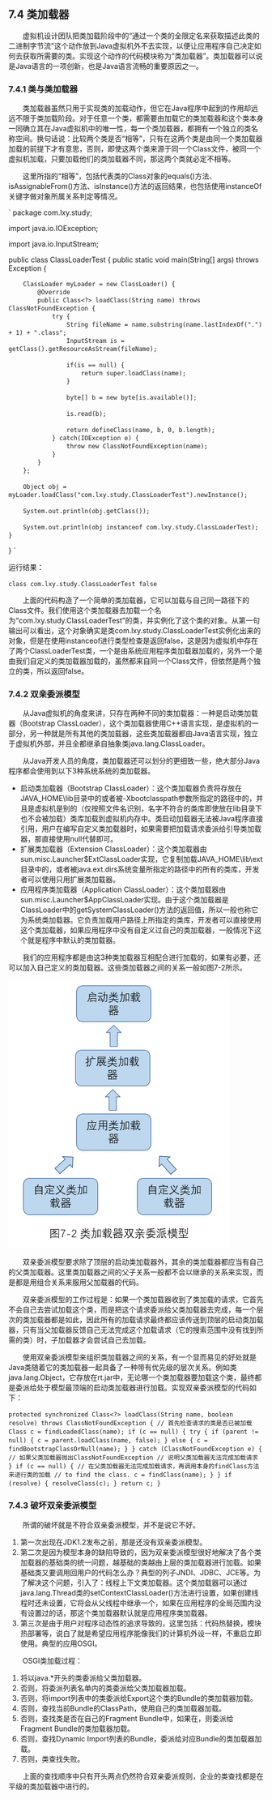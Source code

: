 ## 7.4 类加载器

　　虚拟机设计团队把类加载阶段中的“通过一个类的全限定名来获取描述此类的二进制字节流”这个动作放到Java虚拟机外不去实现，以便让应用程序自己决定如何去获取所需要的类。实现这个动作的代码模块称为“类加载器”。类加载器可以说是Java语言的一项创新，也是Java语言流畅的重要原因之一。

### 7.4.1 类与类加载器

　　类加载器虽然只用于实现类的加载动作，但它在Java程序中起到的作用却远远不限于类加载阶段。对于任意一个类，都需要由加载它的类加载器和这个类本身一同确立其在Java虚拟机中的唯一性，每一个类加载器，都拥有一个独立的类名称空间。换句话说：比较两个类是否“相等”，只有在这两个类是由同一个类加载器加载的前提下才有意思，否则，即使这两个类来源于同一个Class文件，被同一个虚拟机加载，只要加载他们的类加载器不同，那这两个类就必定不相等。

　　这里所指的“相等”，包括代表类的Class对象的equals()方法、isAssignableFrom()方法、isInstance()方法的返回结果，也包括使用instanceOf关键字做对象所属关系判定等情况。

`
package com.lxy.study;

import java.io.IOException;

import java.io.InputStream;

public class ClassLoaderTest {
    public static void main(String[] args) throws Exception {
        
        ClassLoader myLoader = new ClassLoader() {
            @Override
            public Class<?> loadClass(String name) throws ClassNotFoundException {
                try {
                    String fileName = name.substring(name.lastIndexOf(".") + 1) + ".class";
                    InputStream is = getClass().getResourceAsStream(fileName);
                    
                    if(is == null) {
                        return super.loadClass(name);
                    }
                    
                    byte[] b = new byte[is.available()];
                    
                    is.read(b);
                    
                    return defineClass(name, b, 0, b.length);
                } catch(IOException e) {
                    throw new ClassNotFoundException(name);
                }
            }
        };
        
        Object obj = myLoader.loadClass("com.lxy.study.ClassLoaderTest").newInstance();
        
        System.out.println(obj.getClass());
        
        System.out.println(obj instanceof com.lxy.study.ClassLoaderTest);
    }
}
`


运行结果：

`
class com.lxy.study.ClassLoaderTest
false
`

　　上面的代码构造了一个简单的类加载器，它可以加载与自己同一路径下的Class文件。我们使用这个类加载器去加载一个名为“com.lxy.study.ClassLoaderTest”的类，并实例化了这个类的对象。从第一句输出可以看出，这个对象确实是类com.lxy.study.ClassLoaderTest实例化出来的对象，但是在使用instanceof进行类型检查是返回false，这是因为虚拟机中存在了两个ClassLoaderTest类，一个是由系统应用程序类加载器加载的，另外一个是由我们自定义的类加载器加载的，虽然都来自同一个Class文件，但依然是两个独立的类，所以返回false。

### 7.4.2 双亲委派模型

　　从Java虚拟机的角度来讲，只存在两种不同的类加载器：一种是启动类加载器（Bootstrap ClassLoader），这个类加载器使用C++语言实现，是虚拟机的一部分，另一种就是所有其他的类加载器，这些类加载器都由Java语言实现，独立于虚拟机外部，并且全都继承自抽象类java.lang.ClassLoader。

　　从Java开发人员的角度，类加载器还可以划分的更细致一些，绝大部分Java程序都会使用到以下3种系统系统的类加载器。

+ 启动类加载器（Bootstrap ClassLoader）：这个类加载器负责将存放在JAVA_HOME\lib目录中的或者被-Xbootclasspath参数所指定的路径中的，并且是虚拟机是别的（仅按照文件名识别，名字不符合的类库即使放在lib目录下也不会被加载）类库加载到虚拟机内存中。类启动加载器无法被Java程序直接引用，用户在编写自定义类加载器时，如果需要把加载请求委派给引导类加载器，那直接使用null代替即可。
+ 扩展类加载器（Extension ClassLoader）：这个类加载器由sun.misc.Launcher$ExtClassLoader实现，它复制加载JAVA_HOME\lib\ext目录中的，或者被java.ext.dirs系统变量所指定的路径中的所有的类库，开发者可以使用只用扩展类加载器。
+ 应用程序类加载器（Application ClassLoader）：这个类加载器由sun.misc.Launcher$AppClassLoader实现。由于这个类加载器是ClassLoader中的getSystemClassLoader()方法的返回值，所以一般也称它为系统类加载器。它负责加载用户路径上所指定的类库，开发者可以直接使用这个类加载器，如果应用程序中没有自定义过自己的类加载器，一般情况下这个就是程序中默认的类加载器。

　　我们的应用程序都是由这3种类加载器互相配合进行加载的，如果有必要，还可以加入自己定义的类加载器。这些类加载器之间的关系一般如图7-2所示。

![类加载器双亲委派模型](https://github.com/AcesDream/apebook/blob/master/%E6%B7%B1%E5%85%A5%E7%90%86%E8%A7%A3Java%E8%99%9A%E6%8B%9F%E6%9C%BA/image/%E7%B1%BB%E5%8A%A0%E8%BD%BD%E5%99%A8%E5%8F%8C%E4%BA%B2%E5%A7%94%E6%B4%BE%E6%A8%A1%E5%9E%8B.png?raw=true)

　　双亲委派模型要求除了顶层的启动类加载器外，其余的类加载器都应当有自己的父类加载器。这里类加载器之间的父子关系一般都不会以继承的关系来实现，而是都是用组合关系来服用父加载器的代码。

　　双亲委派模型的工作过程是：如果一个类加载器收到了类加载的请求，它首先不会自己去尝试加载这个类，而是把这个请求委派给父类加载器去完成，每一个层次的类加载器都是如此，因此所有的加载请求最终都应该传送到顶层的启动类加载器，只有当父加载器反馈自己无法完成这个加载请求（它的搜索范围中没有找到所需的类）时，子加载器才会尝试自己去加载。

　　使用双亲委派模型来组织类加载器之间的关系，有一个显而易见的好处就是Java类随着它的类加载器一起具备了一种带有优先级的层次关系。例如类java.lang.Object，它存放在rt.jar中，无论哪一个类加载器要加载这个类，最终都是委派给处于模型最顶端的启动类加载器进行加载。实现双亲委派模型的代码如下：

`
protected synchronized Class<?> loadClass(String name, boolean resolve) throws ClassNotFoundException {
    // 首先检查请求的类是否已被加载
    Class c = findLoadedClass(name);
    if (c == null) {
        try {
            if (parent != null) {
                c = parent.loadClass(name, false);
            }
            else {
                c = findBootstrapClassOrNull(name);
            }
        }
        catch (ClassNotFoundException e) {
            // 如果父类加载器抛出ClassNotFoundException
            // 说明父类加载器无法完成加载请求
        }
        if (c == null) {
            // 在父类加载器无法完成加载请求，再调用本身的findClass方法来进行类的加载
            // to find the class.
            c = findClass(name);
        }
    }
    if (resolve) {
        resolveClass(c);
    }
    return c;
}
`


### 7.4.3 破坏双亲委派模型

　　所谓的破坏就是不符合双亲委派模型，并不是说它不好。

1. 第一次出现在JDK1.2发布之前，那是还没有双亲委派模型。
2. 第二次是因为模型本身的缺陷导致的，因为双亲委派模型很好地解决了各个类加载器的基础类的统一问题，越基础的类越由上层的类加载器进行加载。如果基础类又要调用回用户的代码怎么办？典型的列子JNDI、JDBC、JCE等。为了解决这个问题，引入了：线程上下文类加载器。这个类加载器可以通过java.lang.Thread类的setContextClassLoader()方法进行设置，如果创建线程时还未设置，它将会从父线程中继承一个，如果在应用程序的全局范围内没有设置过的话，那这个类加载器默认就是应用程序类加载器。
3. 第三次是由于用户对程序动态性的追求导致的，这里包括：代码热替换，模块热部署等，说白了就是希望应用程序能像我们的计算机外设一样，不重启立即使用。典型的应用OSGI。

　　OSGI类加载过程：
1. 将以java.*开头的类委派给父类加载器。
2. 否则，将委派列表名单内的类委派给父类加载器加载。
3. 否则，将import列表中的类委派给Export这个类的Bundle的类加载器加载。
4. 否则，查找当前Bundle的ClassPath，使用自己的类加载器加载。
5. 否则，查找类是否在自己的Fragment Bundle中，如果在，则委派给Fragment Bundle的类加载器加载。
6. 否则，查找Dynamic Import列表的Bundle，委派给对应Bundle的类加载器加载。
7. 否则，类查找失败。

　　上面的查找顺序中只有开头两点仍然符合双亲委派规则，企业的类查找都是在平级的类加载器中进行的。







